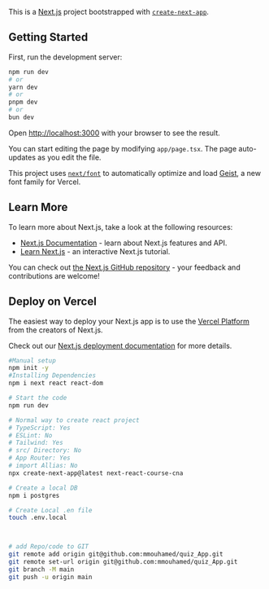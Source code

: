 This is a [Next.js](https://nextjs.org) project bootstrapped with [`create-next-app`](https://nextjs.org/docs/app/api-reference/cli/create-next-app).

## Getting Started

First, run the development server:

```bash
npm run dev
# or
yarn dev
# or
pnpm dev
# or
bun dev
```

Open [http://localhost:3000](http://localhost:3000) with your browser to see the result.

You can start editing the page by modifying `app/page.tsx`. The page auto-updates as you edit the file.

This project uses [`next/font`](https://nextjs.org/docs/app/building-your-application/optimizing/fonts) to automatically optimize and load [Geist](https://vercel.com/font), a new font family for Vercel.

## Learn More

To learn more about Next.js, take a look at the following resources:

- [Next.js Documentation](https://nextjs.org/docs) - learn about Next.js features and API.
- [Learn Next.js](https://nextjs.org/learn) - an interactive Next.js tutorial.

You can check out [the Next.js GitHub repository](https://github.com/vercel/next.js) - your feedback and contributions are welcome!

## Deploy on Vercel

The easiest way to deploy your Next.js app is to use the [Vercel Platform](https://vercel.com/new?utm_medium=default-template&filter=next.js&utm_source=create-next-app&utm_campaign=create-next-app-readme) from the creators of Next.js.

Check out our [Next.js deployment documentation](https://nextjs.org/docs/app/building-your-application/deploying) for more details.



```bash
#Manual setup
npm init -y
#Installing Dependencies
npm i next react react-dom

# Start the code
npm run dev

# Normal way to create react project
# TypeScript: Yes
# ESLint: No
# Tailwind: Yes
# src/ Directory: No
# App Router: Yes
# import Allias: No
npx create-next-app@latest next-react-course-cna

# Create a local DB
npm i postgres

# Create Local .en file
touch .env.local



# add Repo/code to GIT
git remote add origin git@github.com:mmouhamed/quiz_App.git
git remote set-url origin git@github.com:mmouhamed/quiz_App.git
git branch -M main
git push -u origin main

```